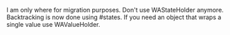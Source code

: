 I am only where for migration purposes. Don't use WAStateHolder anymore. Backtracking is now done using #states. If you need an object that wraps a single value use WAValueHolder.